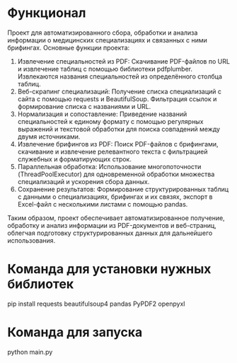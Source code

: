 # Функционал
Проект для автоматизированного сбора, обработки и анализа информации о медицинских специализациях и связанных с ними брифингах.
Основные функции проекта:
1. Извлечение специальностей из PDF: Скачивание PDF-файлов по URL и извлечение таблиц с помощью библиотеки pdfplumber. Извлекаются названия специальностей из определённого столбца таблиц.
2. Веб-скрапинг специализаций: Получение списка специализаций с сайта с помощью requests и BeautifulSoup. Фильтрация ссылок и формирование списка с названиями и URL.
3. Нормализация и сопоставление: Приведение названий специальностей к единому формату с помощью регулярных выражений и текстовой обработки для поиска совпадений между двумя источниками.
4. Извлечение брифингов из PDF: Поиск PDF-файлов с брифингами, скачивание и извлечение релевантного текста с фильтрацией служебных и форматирующих строк.
5. Параллельная обработка: Использование многопоточности (ThreadPoolExecutor) для одновременной обработки множества специализаций и ускорения сбора данных.
6. Сохранение результатов: Формирование структурированных таблиц с данными о специализациях, брифингах и их связях, экспорт в Excel-файл с несколькими листами с помощью pandas.

Таким образом, проект обеспечивает автоматизированное получение, обработку и анализ информации из PDF-документов и веб-страниц, облегчая подготовку структурированных данных для дальнейшего использования.

# Команда для установки нужных библиотек

pip install requests beautifulsoup4 pandas PyPDF2 openpyxl

# Команда для запуска
python main.py
